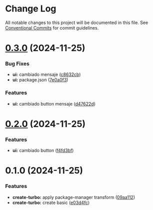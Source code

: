# Change Log

All notable changes to this project will be documented in this file.
See [Conventional Commits](https://conventionalcommits.org) for commit guidelines.

# [0.3.0](https://github.com/Unodecopas/my-turborepo/compare/@repo/ui@0.2.0...@repo/ui@0.3.0) (2024-11-25)

### Bug Fixes

- **ui:** cambiado mensaje ([c8632cb](https://github.com/Unodecopas/my-turborepo/commit/c8632cb5081e83e6ace4bfe969a442c213983498))
- **ui:** package.json ([7e0a0f3](https://github.com/Unodecopas/my-turborepo/commit/7e0a0f3a1f826434dea4150d4027e7b115386581))

### Features

- **ui:** cambiado button mensaje ([d47622d](https://github.com/Unodecopas/my-turborepo/commit/d47622d15b1eb8a3c3541cd711e5542dfabd4676))

# [0.2.0](https://github.com/Unodecopas/my-turborepo/compare/@repo/ui@0.1.0...@repo/ui@0.2.0) (2024-11-25)

### Features

- **ui:** cambiado button ([f4fd3bf](https://github.com/Unodecopas/my-turborepo/commit/f4fd3bff5573cdf782ebedf7f1397cc9a704f016))

# 0.1.0 (2024-11-25)

### Features

- **create-turbo:** apply package-manager transform ([09aa112](https://github.com/Unodecopas/my-turborepo/commit/09aa112bed53eba4986d82c2bd92e90d282e203d))
- **create-turbo:** create basic ([e03d4fc](https://github.com/Unodecopas/my-turborepo/commit/e03d4fc37c871189c4339882c6b690b0eae1a322))
